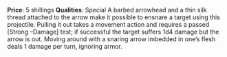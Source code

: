 **Price**: 5 shillings
**Qualities**: Special
A barbed arrowhead and a thin silk thread attached to the arrow make it possible to ensnare a target using this projectile. Pulling it out takes a movement action and requires a passed [Strong –Damage] test; if successful the target suffers 1d4 damage but the arrow is out. Moving around with a snaring arrow imbedded in one’s flesh deals 1 damage per turn, ignoring armor.
